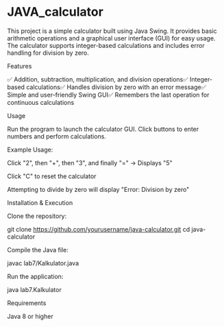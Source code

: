 # JAVA_calculator

This project is a simple calculator built using Java Swing. It provides basic arithmetic operations and a graphical user interface (GUI) for easy usage. The calculator supports integer-based calculations and includes error handling for division by zero.

Features

✅ Addition, subtraction, multiplication, and division operations✅ Integer-based calculations✅ Handles division by zero with an error message✅ Simple and user-friendly Swing GUI✅ Remembers the last operation for continuous calculations

Usage

Run the program to launch the calculator GUI. Click buttons to enter numbers and perform calculations.

Example Usage:

Click "2", then "+", then "3", and finally "=" → Displays "5"

Click "C" to reset the calculator

Attempting to divide by zero will display "Error: Division by zero"

Installation & Execution

Clone the repository:

git clone https://github.com/yourusername/java-calculator.git
cd java-calculator

Compile the Java file:

javac lab7/Kalkulator.java

Run the application:

java lab7.Kalkulator

Requirements

Java 8 or higher

